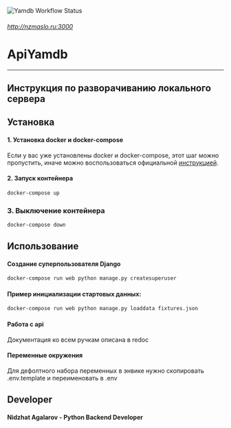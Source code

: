 ![Yamdb Workflow Status](https://github.com/nidzhat666/yamdb_final/actions/workflows/yamdb_workflow.yml/badge.svg?branch=master&event=push)

###### http://nzmaslo.ru:3000

ApiYamdb
===

---

## Инструкция по разворачиванию локального сервера

## Установка

#### 1. Установка docker и docker-compose

Если у вас уже установлены docker и docker-compose, этот шаг можно пропустить, иначе можно воспользоваться официальной [инструкцией](https://docs.docker.com/engine/install/).

#### 2. Запуск контейнера
```bash
docker-compose up
```
### 3. Выключение контейнера
```bash
docker-compose down
```


## Использование
#### Создание суперпользователя Django
```bash
docker-compose run web python manage.py createsuperuser
```

#### Пример инициализации стартовых данных:
```bash
docker-compose run web python manage.py loaddata fixtures.json
```


#### Работа с api
Документация ко всем ручкам описана в redoc


#### Переменные окружения
Для дефолтного набора переменных в энвике нужно скопировать .env.template и переименовать в .env




## Developer
#### Nidzhat Agalarov - Python Backend Developer
